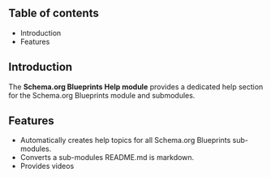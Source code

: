 Table of contents
-----------------

* Introduction
* Features

Introduction
------------

The **Schema.org Blueprints Help module** provides a dedicated help section 
for the Schema.org Blueprints module and submodules.


Features
--------

- Automatically creates help topics for all Schema.org Blueprints sub-modules.
- Converts a sub-modules README.md is markdown.
- Provides videos
